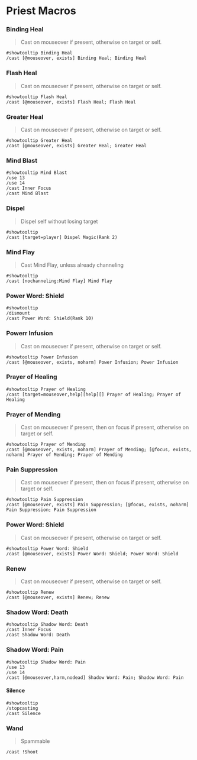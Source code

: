 # Priest Macros

### Binding Heal
>Cast on mouseover if present, otherwise on target or self.
```
#showtooltip Binding Heal
/cast [@mouseover, exists] Binding Heal; Binding Heal
```

### Flash Heal
>Cast on mouseover if present, otherwise on target or self.
```
#showtooltip Flash Heal
/cast [@mouseover, exists] Flash Heal; Flash Heal
```

### Greater Heal
>Cast on mouseover if present, otherwise on target or self.
```
#showtooltip Greater Heal
/cast [@mouseover, exists] Greater Heal; Greater Heal
```

### Mind Blast
```
#showtooltip Mind Blast
/use 13
/use 14
/cast Inner Focus
/cast Mind Blast
```

### Dispel 
>Dispel self without losing target
```
#showtooltip
/cast [target=player] Dispel Magic(Rank 2)
```

### Mind Flay
>Cast Mind Flay, unless already channeling
```
#showtooltip
/cast [nochanneling:Mind Flay] Mind Flay
```

### Power Word: Shield
```
#showtooltip
/dismount
/cast Power Word: Shield(Rank 10)
```

### Powerr Infusion
>Cast on mouseover if present, otherwise on target or self.
```
#showtooltip Power Infusion
/cast [@mouseover, exists, noharm] Power Infusion; Power Infusion
```

### Prayer of Healing
```
#showtooltip Prayer of Healing
/cast [target=mouseover,help][help][] Prayer of Healing; Prayer of Healing
```

### Prayer of Mending
>Cast on mouseover if present, then on focus if present, otherwise on target or self.
```
#showtooltip Prayer of Mending
/cast [@mouseover, exists, noharm] Prayer of Mending; [@focus, exists, noharm] Prayer of Mending; Prayer of Mending
```

### Pain Suppression
>Cast on mouseover if present, then on focus if present, otherwise on target or self.
```
#showtooltip Pain Suppression
/cast [@mouseover, exists] Pain Suppression; [@focus, exists, noharm] Pain Suppression; Pain Suppression
```

### Power Word: Shield
>Cast on mouseover if present, otherwise on target or self.
```
#showtooltip Power Word: Shield
/cast [@mouseover, exists] Power Word: Shield; Power Word: Shield
```

### Renew
>Cast on mouseover if present, otherwise on target or self.
```
#showtooltip Renew
/cast [@mouseover, exists] Renew; Renew
```

### Shadow Word: Death
```
#showtooltip Shadow Word: Death
/cast Inner Focus
/cast Shadow Word: Death
```

### Shadow Word: Pain
```
#showtooltip Shadow Word: Pain
/use 13
/use 14
/cast [@mouseover,harm,nodead] Shadow Word: Pain; Shadow Word: Pain
```



#### Silence
```
#showtooltip
/stopcasting
/cast Silence
```

### Wand
> Spammable
```
/cast !Shoot
```